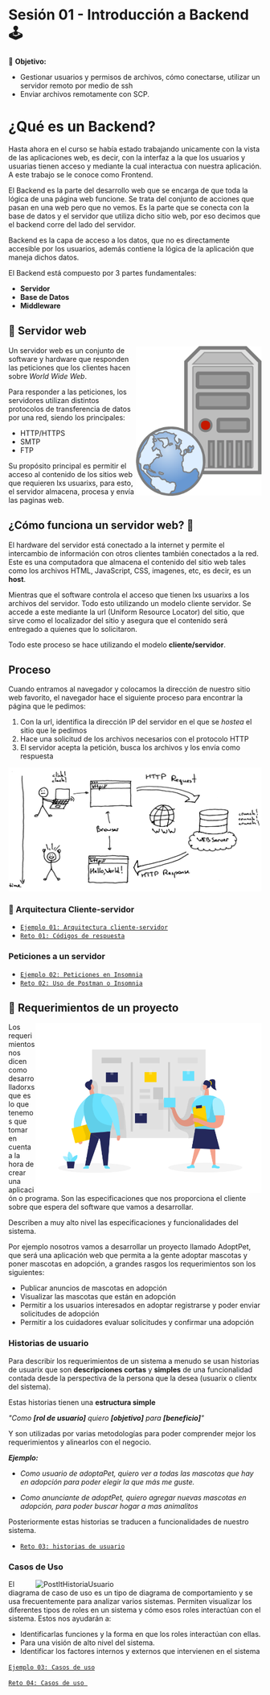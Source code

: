 # Sesión 01 - Introducción a Backend 🕹

🎯 **Objetivo:**

- Gestionar usuarios y permisos de archivos, cómo conectarse, utilizar un servidor remoto por medio de ssh
- Enviar archivos remotamente con SCP.

# ¿Qué es un Backend?

Hasta ahora en el curso se había estado trabajando unicamente con la vista de las aplicaciones web, es decir, con la interfaz a la que los usuarios y usuarias tienen acceso y mediante la cual interactua con nuestra aplicación. A este trabajo se le conoce como Frontend. 

El Backend es la parte del desarrollo web que se encarga de que toda la lógica de una página web  funcione. Se trata del conjunto de acciones que pasan en una web pero que no vemos. Es la parte que se conecta con la base de datos y el servidor que utiliza dicho sitio web, por eso decimos que el backend corre del lado del servidor.

Backend es la capa de acceso a los datos, que no es directamente accesible por los usuarios, además contiene la lógica de la aplicación que maneja dichos datos. 

El Backend está compuesto por 3 partes fundamentales:

- **Servidor**
- **Base de Datos**
- **Middleware**

## 👾 Servidor web

<img src="img/server.png" align="right" width="250">

Un servidor web es un conjunto de software y hardware que responden las peticiones que los clientes hacen sobre *World Wide Web*.

Para responder a las peticiones, los servidores utilizan distintos protocolos de transferencia de datos por una red, siendo los principales:

- HTTP/HTTPS
- SMTP 
- FTP

Su propósito principal es permitir el acceso al contenido de los sitios web que requieren lxs usuarixs, para esto, el servidor almacena, procesa y envía las paginas web.

## ¿Cómo funciona un servidor web? 🤔

El hardware del servidor está conectado a la internet y permite el intercambio de información con otros clientes también conectados a la red. Este es una computadora que almacena el contenido del sitio web tales como los archivos HTML, JavaScript, CSS, imagenes, etc, es decir, es un **host**.

Mientras que el software controla el acceso que tienen lxs usuarixs a los archivos del servidor. Todo esto utilizando un modelo cliente servidor. Se accede a este mediante la url (Uniform Resource Locator) del sitio, que sirve como el localizador del sitio y asegura que el contenido será entregado a quienes que lo solicitaron.

Todo este proceso se hace utilizando el modelo **cliente/servidor**.

## Proceso

Cuando entramos al navegador y colocamos la dirección de nuestro sitio web favorito, el navegador hace el siguiente proceso para encontrar la página que le pedimos:

1. Con la url, identifica la dirección IP del servidor en el que se *hostea* el sitio que le pedimos
1. Hace una solicitud de los archivos necesarios con el protocolo HTTP 
1. El servidor acepta la petición, busca los archivos y los envía como respuesta

![](img/proceso.jpg)

### 🔐 Arquitectura Cliente-servidor

- [`Ejemplo 01: Arquitectura cliente-servidor`](Ejemplo-01/)
- [`Reto 01: Códigos de respuesta`](Reto-01/#reto-1)

### Peticiones a un servidor

- [`Ejemplo 02: Peticiones en Insomnia`](Ejemplo-02/)
- [`Reto 02: Uso de Postman o Insomnia`](Reto-02/#reto-2)


## 📜 Requerimientos de un proyecto

<img src="img/scrum_board.svg" alt="PostItHistoriaUsuario" align="right" width="450" > 

Los requerimientos nos dicen como desarrolladorxs que es lo que tenemos que tomar en cuenta a la hora de crear una aplicación o programa. Son las especificaciones que nos proporciona el cliente sobre que espera del software que vamos a desarrollar.

Describen a muy alto nivel las especificaciones y funcionalidades del sistema. 

Por ejemplo nosotros vamos a desarrollar un proyecto llamado AdoptPet, que será una aplicación web que permita a la gente adoptar mascotas y poner mascotas en adopción, a grandes rasgos los requerimientos son los siguientes:

- Publicar anuncios de mascotas en adopción
- Visualizar las mascotas que están en adopción
- Permitir a los usuarios interesados en adoptar registrarse y poder enviar solicitudes de adopción
- Permitir a los cuidadores evaluar solicitudes y confirmar una adopción

### Historias de usuario

Para describir los requerimientos de un sistema a menudo se usan historias de usuarix que son **descripciones cortas** y **simples** de una funcionalidad contada desde la perspectiva de la persona que la desea (usuarix o clientx del sistema). 

Estas historias tienen una **estructura simple**

*"Como **[rol de usuario]** quiero **[objetivo]** para **[beneficio]**"*

Y son utilizadas por varias metodologías para poder comprender mejor los requerimientos y alinearlos con el negocio.

***Ejemplo:***

- *Como usuario de adoptaPet, quiero ver a todas las mascotas que hay en adopción para poder elegir la que más me guste.*

- *Como anunciante de adoptPet, quiero agregar nuevas mascotas en adopción, para poder buscar hogar a mas animalitos*

Posteriormente estas historias se traducen a funcionalidades de nuestro sistema.



<!-- - [`Ejemplo 02: AdoptaPet - Iniciando un nuevo proyecto`](Ejemplo-02/) -->
- [`Reto 03: historias de usuario`](Reto-03/#reto-3)

### Casos de Uso
<img src="https://d3n817fwly711g.cloudfront.net/uploads/2020/10/Tutorial-de-Diagramas-de-Casos-de-Uso-1540x680.png" alt="PostItHistoriaUsuario" align="right" width="450"> 

El diagrama de caso de uso es un tipo de diagrama de comportamiento y se usa frecuentemente para analizar varios sistemas. Permiten visualizar los diferentes tipos de roles en un sistema y cómo esos roles interactúan con el sistema. Estos nos ayudarán a:

- Identificarlas funciones y la forma en que los roles interactúan con ellas.
- Para una visión de alto nivel del sistema.
- Identificar los factores internos y externos que intervienen en el sistema


[`Ejemplo 03: Casos de uso`](Ejemplo-03/)

[`Reto 04: Casos de uso `](Reto-04/#reto-3)

<!-- ### Modelo Vista Controlador

- [`Ejemplo 02: Modelo Vista Controlador`](Ejemplo-03/)
- [`Reto 02: Clases en javascript `](Reto-03/#reto-3) -->





